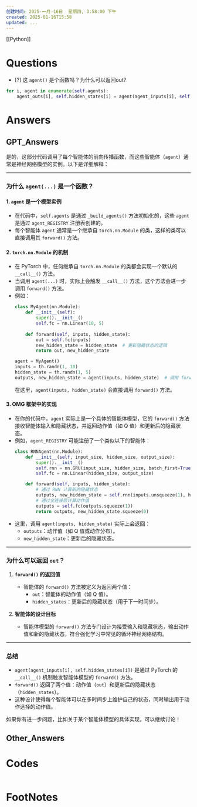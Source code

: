 ```yaml
---
创建时间: 2025-一月-16日  星期四, 3:58:00 下午
created: 2025-01-16T15:58
updated: ...
---
```

[[Python]]

# Questions

- [?] 这 `agent()` 是个函数吗？为什么可以返回out?

```python
for i, agent in enumerate(self.agents):
    agent_outs[i], self.hidden_states[i] = agent(agent_inputs[i], self.hidden_states[i])
```

# Answers

## GPT_Answers
是的，这部分代码调用了每个智能体的前向传播函数，而这些智能体（`agent`）通常是神经网络模型的实例。以下是详细解释：

---

### 为什么 `agent(...)` 是一个函数？

#### 1. **`agent` 是一个模型实例**
   - 在代码中，`self.agents` 是通过 `_build_agents()` 方法初始化的，这些 `agent` 是通过 `agent_REGISTRY` 注册表创建的。
   - 每个智能体 `agent` 通常是一个继承自 `torch.nn.Module` 的类，这样的类可以直接调用其 `forward()` 方法。

#### 2. **`torch.nn.Module` 的机制**
   - 在 PyTorch 中，任何继承自 `torch.nn.Module` 的类都会实现一个默认的 `__call__()` 方法。
   - 当调用 `agent(...)` 时，实际上会触发 `__call__()` 方法，这个方法会进一步调用 `forward()` 方法。
   - 例如：
     ```python
     class MyAgent(nn.Module):
         def __init__(self):
             super().__init__()
             self.fc = nn.Linear(10, 5)
         
         def forward(self, inputs, hidden_state):
             out = self.fc(inputs)
             new_hidden_state = hidden_state  # 更新隐藏状态的逻辑
             return out, new_hidden_state
     
     agent = MyAgent()
     inputs = th.randn(1, 10)
     hidden_state = th.randn(1, 5)
     outputs, new_hidden_state = agent(inputs, hidden_state)  # 调用 forward
     ```
     在这里，`agent(inputs, hidden_state)` 会直接调用 `forward()` 方法。

#### 3. **OMG 框架中的实现**
   - 在你的代码中，`agent` 实际上是一个具体的智能体模型，它的 `forward()` 方法接收智能体输入和隐藏状态，并返回动作值（如 Q 值）和更新后的隐藏状态。
   - 例如，`agent_REGISTRY` 可能注册了一个类似以下的智能体：
     ```python
     class RNNAgent(nn.Module):
         def __init__(self, input_size, hidden_size, output_size):
             super().__init__()
             self.rnn = nn.GRU(input_size, hidden_size, batch_first=True)
             self.fc = nn.Linear(hidden_size, output_size)

         def forward(self, inputs, hidden_state):
             # 通过 RNN 计算新的隐藏状态
             outputs, new_hidden_state = self.rnn(inputs.unsqueeze(1), hidden_state.unsqueeze(0))
             # 通过全连接层计算动作值
             outputs = self.fc(outputs.squeeze(1))
             return outputs, new_hidden_state.squeeze(0)
     ```
   - 这里，调用 `agent(inputs, hidden_state)` 实际上会返回：
     - `outputs`：动作值（如 Q 值或动作分布）。
     - `new_hidden_state`：更新后的隐藏状态。

---

### 为什么可以返回 `out`？

1. **`forward()` 的返回值**
   - 智能体的 `forward()` 方法被定义为返回两个值：
     - `out`：智能体的动作值（如 Q 值）。
     - `hidden_states`：更新后的隐藏状态（用于下一时间步）。

2. **智能体的设计目标**
   - 智能体模型的 `forward()` 方法专门设计为接受输入和隐藏状态，输出动作值和新的隐藏状态，符合强化学习中常见的循环神经网络结构。

---

### 总结

- `agent(agent_inputs[i], self.hidden_states[i])` 是通过 PyTorch 的 `__call__()` 机制触发智能体模型的 `forward()` 方法。
- `forward()` 返回了两个值：动作值（`out`）和更新后的隐藏状态（`hidden_states`）。
- 这种设计使得每个智能体可以在多时间步上维护自己的状态，同时输出用于动作选择的动作值。

如果你有进一步问题，比如关于某个智能体模型的具体实现，可以继续讨论！

## Other_Answers


# Codes

```python

```


# FootNotes
